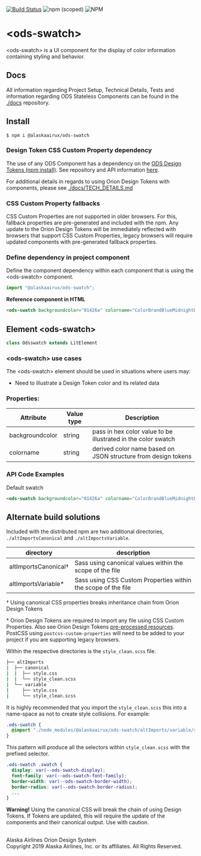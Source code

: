 [![Build Status](https://travis-ci.org/AlaskaAirlines/OrionStatelessComponents__ods-swatch.svg?branch=master)](https://travis-ci.org/AlaskaAirlines/OrionStatelessComponents__ods-swatch)
![npm (scoped)](https://img.shields.io/npm/v/@alaskaairux/ods-swatch.svg?color=orange)
![NPM](https://img.shields.io/npm/l/@alaskaairux/ods-swatch.svg?color=blue)

# \<ods-swatch>

\<ods-swatch> is a UI component for the display of color information containing styling and behavior.

## Docs

All information regarding Project Setup, Technical Details, Tests and information regarding ODS Stateless Components can be found in the [./docs](https://github.com/AlaskaAirlines/OrionStatelessComponents__docs/tree/master/docs) repository.

## Install

```shell
$ npm i @alaskaairux/ods-swatch
```

### Design Token CSS Custom Property dependency

The use of any ODS Component has a dependency on the [ODS Design Tokens (npm install)](https://www.npmjs.com/package/@alaskaairux/orion-design-tokens). See repository and API information [here](https://github.com/AlaskaAirlines/OrionDesignTokens).

For additional details in regards to using Orion Design Tokens with components, please see [./docs/TECH_DETAILS.md](https://github.com/AlaskaAirlines/OrionStatelessComponents__docs/blob/master/docs/TECH_DETAILS.md)

### CSS Custom Property fallbacks

CSS Custom Properties are not supported in older browsers. For this, fallback properties are pre-generated and included with the npm. Any update to the Orion Design Tokens will be immediately reflected with browsers that support CSS Custom Properties, legacy browsers will require updated components with pre-generated fallback properties.

### Define dependency in project component

Define the component dependency within each component that is using the \<ods-swatch> component.

```javascript
import "@alaskaairux/ods-swatch";
```

**Reference component in HTML**

```html
<ods-swatch backgroundcolor="01426a" colorname="ColorBrandBlueMidnightBase"></ods-swatch>
```

## Element \<ods-swatch>

```javascript
class Odsswatch extends LitElement
```

### \<ods-swatch> use cases

The \<ods-swatch> element should be used in situations where users may:

* Need to illustrate a Design Token color and its related data

### Properties:

| Attribute | Value type | Description |
|----|----|----|
| backgroundcolor | string | pass in hex color value to be illustrated in the color swatch |
| colorname | string | derived color name based on JSON structure from design tokens |

### API Code Examples

Default swatch

```html
<ods-swatch backgroundcolor="01426a" colorname="ColorBrandBlueMidnightBase"></ods-swatch>
```

## Alternate build solutions

Included with the distributed npm are two additional directories, `./altImportsCanonical` and `./altImportsVariable`.

| directory | description |
|---|---|
| altImportsCanonical† | Sass using canonical values within the scope of the file |
| altImportsVariable* | Sass using CSS Custom Properties within the scope of the file |

† Using canonical CSS properties breaks inheritance chain from Orion Design Tokens

\* Orion Design Tokens are required to import any file using CSS Custom Properties. Also see Orion Design Tokens [pre-processed resources](https://github.com/AlaskaAirlines/OrionDesignTokens#install-pre-processed-resources). PostCSS using `postcss-custom-properties` will need to be added to your project if you are supporting legacy browsers.

Within the respective directories is the `style_clean.scss` file.

```bash
├── altImports
|  ├── canonical
|  |  ├── style.css
|  |  └── style_clean.scss
|  └── variable
|     ├── style.css
|     └── style_clean.scss
```

It is highly recommended that you import the `style_clean.scss` this into a name-space as not to create style collisions. For example:

```scss
.ods-swatch {
  @import "./node_modules/@alaskaairux/ods-swatch/altImports/variable/style_clean.scss";
}
```

This pattern will produce all the selectors within `style_clean.scss` with the prefixed selector.

```scss
.ods-swatch .swatch {
  display: var(--ods-swatch-display);
  font-family: var(--ods-swatch-font-family);
  border-width: var(--ods-swatch-border-width);
  border-radius: var(--ods-swatch-border-radius);
  ...
}
```

**Warning!** Using the canonical CSS will break the chain of using Design Tokens. If Tokens are updated, this will require the update of the components and their canonical output. Use with caution.

##

Alaska Airlines Orion Design System<br>
Copyright 2019 Alaska Airlines, Inc. or its affiliates. All Rights Reserved.
